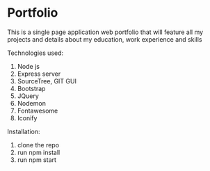 # Portfolio
This is a single page application web portfolio that will feature all my projects and details about my education, work experience and skills


Technologies used: 

1. Node js
2. Express server
3. SourceTree, GIT GUI
4. Bootstrap
5. JQuery
6. Nodemon
7. Fontawesome
8. Iconify

Installation:

1. clone the repo
2. run npm install
3. run npm start
